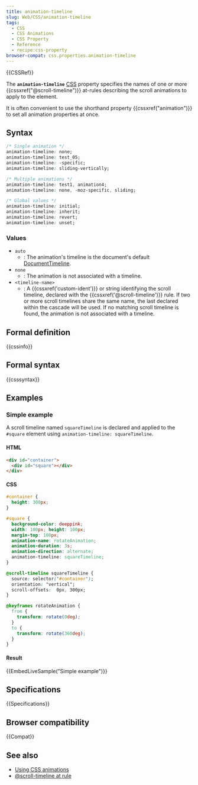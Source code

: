 ```yaml
---
title: animation-timeline
slug: Web/CSS/animation-timeline
tags:
  - CSS
  - CSS Animations
  - CSS Property
  - Reference
  - recipe:css-property
browser-compat: css.properties.animation-timeline
---
```

{{CSSRef}}

The **`animation-timeline`** [CSS](/en-US/docs/Web/CSS) property specifies the names of one or more {{cssxref("@scroll-timeline")}} at-rules describing the scroll animations to apply to the element.

<!-- {{EmbedInteractiveExample("pages/css/animation-name.html")}} -->

It is often convenient to use the shorthand property {{cssxref("animation")}} to set all animation properties at once.

## Syntax

```css
/* Single animation */
animation-timeline: none;
animation-timeline: test_05;
animation-timeline: -specific;
animation-timeline: sliding-vertically;

/* Multiple animations */
animation-timeline: test1, animation4;
animation-timeline: none, -moz-specific, sliding;

/* Global values */
animation-timeline: initial;
animation-timeline: inherit;
animation-timeline: revert;
animation-timeline: unset;
```

### Values

- `auto`
  - : The animation's timeline is the document's default [DocumentTimeline](/en-US/docs/Web/API/DocumentTimeline).
- `none`
  - : The animation is not associated with a timeline.
- `<timeline-name>`
  - : A {{cssxref('custom-ident')}} or string identifying the scroll timeline, declared with the {{cssxref('@scroll-timeline')}} rule. If two or more scroll timelines share the same name, the last declared within the cascade will be used. If no matching scroll timeline is found, the animation is not associated with a timeline.


## Formal definition

{{cssinfo}}

## Formal syntax

{{csssyntax}}

## Examples

### Simple example

A scroll timeline named `squareTimeline` is declared and applied to the `#square` element using `animation-timeline: squareTimeline`.

#### HTML

```html
<div id="container">
  <div id="square"></div>
</div>
```

#### CSS

```css
#container {
  height: 300px;
}

#square {
  background-color: deeppink;
  width: 100px; height: 100px;
  margin-top: 100px;
  animation-name: rotateAnimation;
  animation-duration: 3s;
  animation-direction: alternate;
  animation-timeline: squareTimeline;
}

@scroll-timeline squareTimeline {
  source: selector('#container');
  orientation: "vertical";
  scroll-offsets:  0px, 300px;
}

@keyframes rotateAnimation {
  from {
    transform: rotate(0deg);
  }
  to {
    transform: rotate(360deg);
  }
}
```
#### Result

{{EmbedLiveSample("Simple example")}}


## Specifications

{{Specifications}}

## Browser compatibility

{{Compat}}

## See also

- [Using CSS animations](/en-US/docs/Web/CSS/CSS_Animations/Using_CSS_animations)
- [@scroll-timeline at rule](/en-US/docs/Web/CSS/@scroll-timeline)
